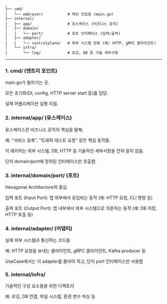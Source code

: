 ```
.
├── cmd/
│   └── embracer/           # 메인 진입점 (main.go)
├── internal/
│   ├── app/                # 유스케이스 (비즈니스 로직)
│   ├── domain/
│   │   └── port/           # 포트 인터페이스 (입력/출력)
│   ├── adapter/
│   │   └── controlplane/   # 외부 시스템 연동 (예: HTTP, gRPC 클라이언트)
│   └── infra/
│       └── log/            # 로깅, DB 등 기술 세부사항
```

---

### 1. cmd/ (엔트리 포인트)
main.go가 들어가는 곳.

모든 초기화(DI, config, HTTP server start 등)를 담당.

실제 어플리케이션 실행 지점.




### 2. internal/app/ (유스케이스)
유스케이스란 비즈니스 로직의 핵심을 말해.

예: "서비스 등록", "트래픽 테스트 요청" 같은 핵심 동작들.

이 레이어는 외부 시스템, DB, HTTP 등 기술적인 세부사항을 전혀 알지 않음.

단지 domain/port에 정의된 인터페이스만 호출함.





### 3. internal/domain/port/ (포트)
Hexagonal Architecture의 중심.

입력 포트 (Input Port): 앱 외부에서 유입되는 동작 (예: HTTP 요청, CLI 명령 등)

출력 포트 (Output Port): 앱 내부에서 외부 시스템으로 의존하는 동작 (예: DB 저장, HTTP 호출 등)




### 4. internal/adapter/ (어댑터)
실제 외부 시스템과 통신하는 코드들

예: HTTP 요청을 보내는 클라이언트, gRPC 클라이언트, Kafka producer 등

UseCase에서는 이 adapter를 몰라야 하고, 단지 port 인터페이스만 사용함





### 5. internal/infra/
기술적인 구성 요소들을 위한 디렉토리

예: 로깅, DB 연결, 파일 시스템, 환경 변수 파싱 등
